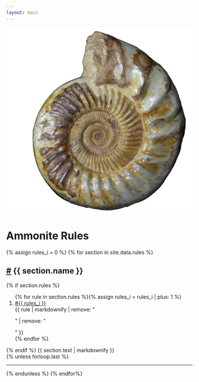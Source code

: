 ```yaml
---
layout: main
---
```


<div id="icon"><img src="assets/ammonite.png"></div>
<h1>Ammonite Rules</h1>
{% assign rules_i = 0 %}
{% for section in site.data.rules %}
<section id="{{ section.name | slugify }}">
    <h2><a href="#{{ section.name | slugify }}">#</a> {{ section.name }}</h2>
    {% if section.rules %}
    <ol class="rules_segment">
      {% for rule in section.rules %}{% assign rules_i = rules_i | plus: 1 %}
      <li class="rules_rule" value="{{ rules_i }}" id="{{ rules_i }}">
        <div class="rule_num"><a href="#{{ rules_i }}">#{{ rules_i }}</a></div>
        <div class="rule_text">{{ rule | markdownify | remove: "<p>" | remove: "</p>"  }}</div>
      </li>
      {% endfor %}
    </ol>
    {% endif %}
    {{ section.text | markdownify }}
</section>
{% unless forloop.last %}<hr>{% endunless %}
{% endfor%}
